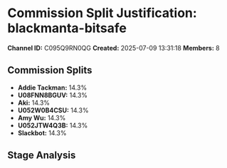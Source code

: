 # Commission Split Justification: blackmanta-bitsafe

**Channel ID:** C095Q9RN0QG
**Created:** 2025-07-09 13:31:18
**Members:** 8

## Commission Splits

- **Addie Tackman:** 14.3%
- **U08FNN8BGUV:** 14.3%
- **Aki:** 14.3%
- **U052W0B4CSU:** 14.3%
- **Amy Wu:** 14.3%
- **U052JTW4Q3B:** 14.3%
- **Slackbot:** 14.3%

## Stage Analysis

